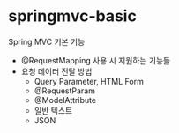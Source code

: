 # springmvc-basic

Spring MVC 기본 기능

* @RequestMapping 사용 시 지원하는 기능들
* 요청 데이터 전달 방법
  * Query Parameter, HTML Form
  * @RequestParam
  * @ModelAttribute
  * 일반 텍스트
  * JSON